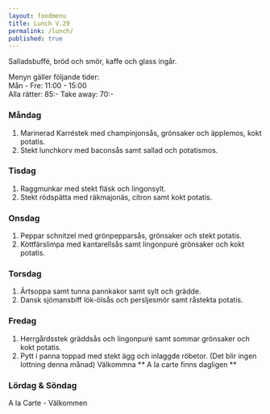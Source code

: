 ```yaml
---
layout: foodmenu
title: Lunch V.29
permalink: /lunch/
published: true
---
```

Salladsbuffé, bröd och smör, kaffe och glass ingår.

Menyn gäller följande tider:  
Mån - Fre: 11:00 - 15:00  
Alla rätter: 85:- Take away: 70:- 

### Måndag
1. Marinerad Karréstek med champinjonsås, grönsaker och äpplemos, kokt potatis.
2. Stekt lunchkorv med baconsås samt sallad och potatismos.

### Tisdag
1. Raggmunkar med stekt fläsk och lingonsylt.
2. Stekt rödspätta med räkmajonäs, citron samt kokt potatis.

### Onsdag
1. Peppar schnitzel med grönpepparsås, grönsaker och stekt potatis.
2. Köttfärslimpa med kantarellsås samt lingonpuré grönsaker och kokt potatis.

### Torsdag
1.  Ärtsoppa samt tunna pannkakor samt sylt och grädde. 
2.  Dansk sjömansbiff lök-ölsås och persljesmör samt råstekta potatis.
 
### Fredag
1. Herrgårdsstek gräddsås och lingonpuré samt sommar grönsaker och kokt potatis.
2. Pytt i panna toppad med stekt ägg och inlaggde röbetor.
                    (Det blir ingen lottning denna månad)
                                Välkommna
                  ** A la carte finns dagligen **  
### Lördag & Söndag
A la Carte - Välkommen
